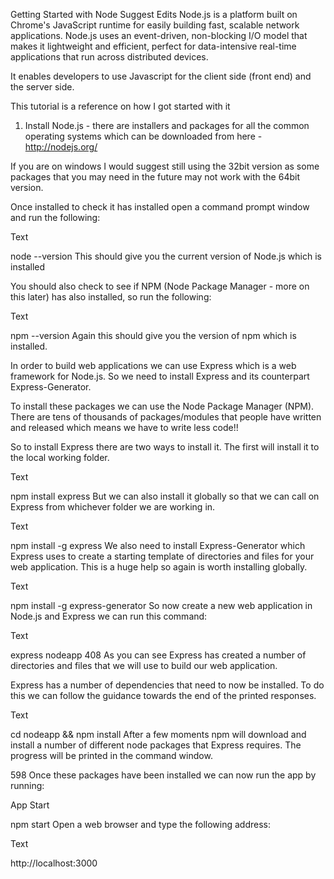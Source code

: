 Getting Started with Node
Suggest Edits
Node.js is a platform built on Chrome's JavaScript runtime for easily building fast, scalable network applications. Node.js uses an event-driven, non-blocking I/O model that makes it lightweight and efficient, perfect for data-intensive real-time applications that run across distributed devices.

It enables developers to use Javascript for the client side (front end) and the server side.

This tutorial is a reference on how I got started with it

1. Install Node.js - there are installers and packages for all the common operating systems which can be downloaded from here - http://nodejs.org/

If you are on windows I would suggest still using the 32bit version as some packages that you may need in the future may not work with the 64bit version.

Once installed to check it has installed open a command prompt window and run the following:

Text

node --version
This should give you the current version of Node.js which is installed

You should also check to see if NPM (Node Package Manager - more on this later) has also installed, so run the following:

Text

npm --version
Again this should give you the version of npm which is installed.

In order to build web applications we can use Express which is a web framework for Node.js. So we need to install Express and its counterpart Express-Generator.

To install these packages we can use the Node Package Manager (NPM). There are tens of thousands of packages/modules that people have written and released which means we have to write less code!!

So to install Express there are two ways to install it. The first will install it to the local working folder.

Text

npm install express
But we can also install it globally so that we can call on Express from whichever folder we are working in.

Text

npm install -g express
We also need to install Express-Generator which Express uses to create a starting template of directories and files for your web application. This is a huge help so again is worth installing globally.

Text

npm install -g express-generator
So now create a new web application in Node.js and Express we can run this command:

Text

express nodeapp
408
As you can see Express has created a number of directories and files that we will use to build our web application.

Express has a number of dependencies that need to now be installed. To do this we can follow the guidance towards the end of the printed responses.

Text

cd nodeapp && npm install
After a few moments npm will download and install a number of different node packages that Express requires. The progress will be printed in the command window.

598
Once these packages have been installed we can now run the app by running:

App Start

npm start
Open a web browser and type the following address:

Text

http://localhost:3000

